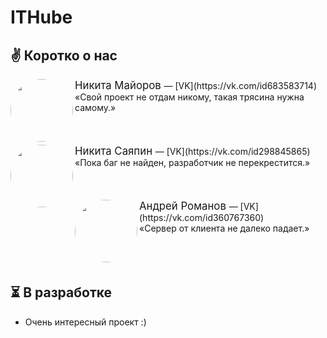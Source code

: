 # ITHube
## ✌ Коротко о нас

<img src="https://sun9-87.userapi.com/s/v1/ig2/G6daB3wXFk3YclG_ZNOgc6vK-mGwQXJaz6Qdxa0sPjNsVijFd6OM_Yq1Rn0qUorP5e5TCzV1Vu2tCbG3WMKQLwGr.jpg?size=200x200&quality=95&crop=421,389,1266,1266&ava=1" width="100" height="100" style="border-radius: 50%;" align="left"/>

  <big>
    Никита Майоров
  </big>
  — [VK](https://vk.com/id683583714)
  <br>
  «Свой проект не отдам никому, такая трясина нужна самому.»
  <br>
  <br>
  <br>
  <br>
  <img src="https://sun9-6.userapi.com/s/v1/ig2/5ESf8xKjeLb2zC2Dknp_sYExIKqducawfV4ITXbq6RmdkzPE_Ck6u1F2YeedTvOuzjsd7t9kMMOGL-sjEq8I1Amq.jpg?size=200x200&quality=95&crop=0,339,1187,1187&ava=1" width="100" height="100" style="border-radius: 50%;" align="left"/>

  <big>
    Никита Саяпин
  </big>
  — [VK](https://vk.com/id298845865)
  <br>
  «Пока баг не найден, разработчик не перекрестится.»
  <br>
  <br>
  <br>
  <br>
  
  
  <img src="https://sun9-66.userapi.com/s/v1/ig2/gCiuLTU4vR23HcDzKe6ZRTCNPmWEYkB59ve7Pguc5m5Hbh-nPy1O87hYMfEp9lT9igi1joZSJ1hbACP6lurPU7vC.jpg?size=200x200&quality=95&crop=926,462,618,618&ava=1" width="100" height="100" style="border-radius: 50%;" align="left"/>

  <big>
    Андрей Романов
  </big>
  — [VK](https://vk.com/id360767360)
  <br>
  «Сервер от клиента не далеко падает.»
  <br>
  <br>
  <br>
  <br>
  

## ⏳ В разработке
- Очень интересный проект :)

